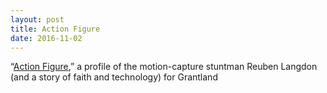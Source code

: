 ```yaml
---
layout: post
title: Action Figure
date: 2016-11-02
---
```


“[Action Figure](http://grantland.com/features/stuntman-hollywood-motion-capture-reuben-langdon/),” a profile of the motion-capture stuntman Reuben Langdon (and a story of faith and technology) for Grantland
